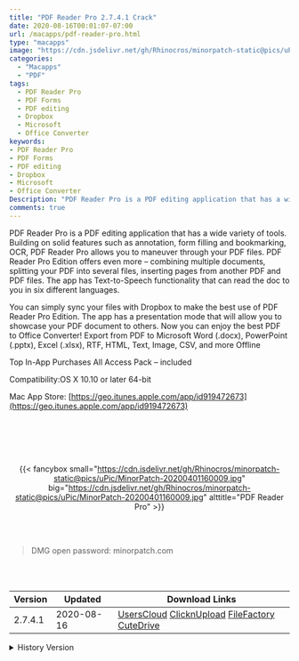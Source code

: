 ```yaml
---
title: "PDF Reader Pro 2.7.4.1 Crack"
date: 2020-08-16T00:01:07-07:00
url: /macapps/pdf-reader-pro.html
type: "macapps"
image: "https://cdn.jsdelivr.net/gh/Rhinocros/minorpatch-static@pics/uPic/bj67xe.png"
categories:
  - "Macapps"
  - "PDF"
tags:
  - PDF Reader Pro
  - PDF Forms
  - PDF editing
  - Dropbox
  - Microsoft
  - Office Converter
keywords:
- PDF Reader Pro
- PDF Forms
- PDF editing
- Dropbox
- Microsoft
- Office Converter
Description: "PDF Reader Pro is a PDF editing application that has a wide variety of tools. Building on solid features such as annotation, form filling and bookmarking, OCR"
comments: true
---
```


PDF Reader Pro is a PDF editing application that has a wide variety of tools. Building on solid features such as annotation, form filling and bookmarking, OCR, PDF Reader Pro allows you to maneuver through your PDF files. PDF Reader Pro Edition offers even more – combining multiple documents, splitting your PDF into several files, inserting pages from another PDF and PDF files. The app has Text-to-Speech functionality that can read the doc to you in six different languages.

You can simply sync your files with Dropbox to make the best use of PDF Reader Pro Edition. The app has a presentation mode that will allow you to showcase your PDF document to others. Now you can enjoy the best PDF to Office Converter! Export from PDF to Microsoft Word (.docx), PowerPoint (.pptx), Excel (.xlsx), RTF, HTML, Text, Image, CSV, and more Offline



Top In-App Purchases All Access Pack – included

Compatibility:OS X 10.10 or later 64-bit

Mac App Store: [https://geo.itunes.apple.com/app/id919472673](https://geo.itunes.apple.com/app/id919472673)

<br/>
<br/>
<script async src="https://pagead2.googlesyndication.com/pagead/js/adsbygoogle.js"></script>
<ins class="adsbygoogle"
     style="display:block; text-align:center;"
     data-ad-layout="in-article"
     data-ad-format="fluid"
     data-ad-client="ca-pub-8746275014476192"
     data-ad-slot="5144997159"></ins>
<script>
     (adsbygoogle = window.adsbygoogle || []).push({});
</script>
<br/>
<br/>


<center>

{{< fancybox small="https://cdn.jsdelivr.net/gh/Rhinocros/minorpatch-static@pics/uPic/MinorPatch-20200401160009.jpg" big="https://cdn.jsdelivr.net/gh/Rhinocros/minorpatch-static@pics/uPic/MinorPatch-20200401160009.jpg" alttitle="PDF Reader Pro" >}}

</center>

<br/>
<br/>


> DMG open password: minorpatch.com

<br/>

<br/>
<div id="history_version" class="history_version">

| Version | Updated | Download Links |
| ---- | ---- | ---- |
| 2.7.4.1 | 2020-08-16 | [UsersCloud](https://ouo.io/8zmz8B)   [ClicknUpload](https://ouo.io/GpJ9ck)   [FileFactory](https://ouo.io/x3BC12)   [CuteDrive](https://ouo.io/DldJ31) |
<details>
<summary>History Version</summary>

| Version | Updated | Download Links |
| ---- | ---- | ---- |
| 2.7.2.1 | 2020-04-01 | [UsersCloud](https://ouo.io/G4Fiw7D)   [ClicknUpload](https://ouo.io/uwN4bB)   [FileFactory](https://ouo.io/YSNlp5)   [CuteDrive](https://ouo.io/CvaQlL) |
</details>

</div>
